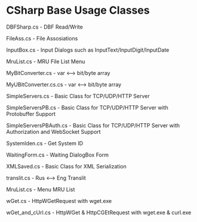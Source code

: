 # CSharp Base Usage Classes

DBFSharp.cs - DBF Read/Write

FileAss.cs - File Assosiations

InputBox.cs - Input Dialogs such as InputText/InputDigit/InputDate

MruList.cs - MRU File List Menu

MyBitConverter.cs - var <--> bit/byte array

MyUBitConverter.cs.cs - var <--> bit/byte array

SimpleServers.cs - Basic Class for TCP/UDP/HTTP Server

SimpleServersPB.cs - Basic Class for TCP/UDP/HTTP Server with Protobuffer Support

SimpleServersPBAuth.cs - Basic Class for TCP/UDP/HTTP Server with Authorization and WebSocket Support

SystemIden.cs - Get System ID

WaitingForm.cs - Waiting DialogBox Form

XMLSaved.cs - Basic Class for XML Serialization

translit.cs - Rus <--> Eng Translit

MruList.cs - Menu MRU List

wGet.cs - HttpWGetRequest with wget.exe

wGet_and_cUrl.cs - HttpWGet & HttpCGEtRequest with wget.exe & curl.exe
